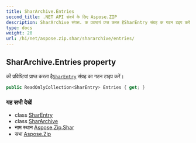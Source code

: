 ```yaml
---
title: SharArchive.Entries
second_title: .NET API संदर्भ के लिए Aspose.ZIP
description: SharArchive संपत्त. क प्रवष्टयं प्रप्त करत हैSharEntry संग्रह क गठन टइप करें
type: docs
weight: 20
url: /hi/net/aspose.zip.shar/shararchive/entries/
---
```

## SharArchive.Entries property

की प्रविष्टियां प्राप्त करता है[`SharEntry`](../../sharentry/) संग्रह का गठन टाइप करें।

```csharp
public ReadOnlyCollection<SharEntry> Entries { get; }
```

### यह सभी देखें

* class [SharEntry](../../sharentry/)
* class [SharArchive](../)
* नाम स्थान [Aspose.Zip.Shar](../../shararchive/)
* सभा [Aspose.Zip](../../../)


